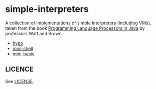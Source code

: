 # simple-interpreters

A collection of implementations of simple interpreters (including VMs), taken from the book [Programming Language Processors in Java](http://www.dcs.gla.ac.uk/~daw/books/PLPJ/) 
by professors Watt and Brown.

  - [hypo](hypo)
  - [mini-shell](mini-shell)
  - [mini-basic](mini-basic)

## LICENCE

See [LICENSE](LICENSE.md).
